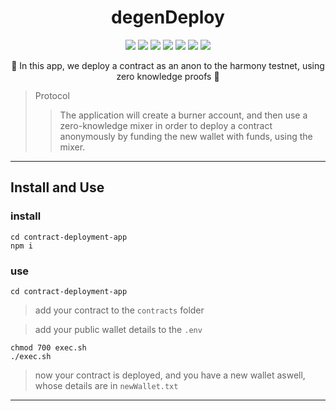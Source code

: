 
<h1 align="center">
  degenDeploy
</h1>

<p align="center">
  <img src="https://img.shields.io/badge/node-v16.14.0-orange"></img>
  <img src="https://img.shields.io/badge/circom-v2.0.3-blue"></img>
  <img src="https://img.shields.io/badge/rust-v1.59.0-green"></img>
  <img src="https://img.shields.io/badge/typescript-v4.6.2-green"></img>
  <img src="https://img.shields.io/badge/snarksjs-v0.4.15-yellow"></img>
  <img src="https://img.shields.io/badge/solidity-v0.8.12-orange"></img>
  <img src="https://img.shields.io/badge/truffle-v5.5.4-green"></img>
</p>

<p align="center">🍄 In this app, we deploy a contract as an anon to the harmony testnet, using zero knowledge proofs 🍄</p>

> Protocol 
> > The application will create a burner account, and then use a zero-knowledge mixer in order to deploy a contract anonymously by funding the new wallet with funds, using the mixer.

------------

## Install and Use

### install

```
cd contract-deployment-app
npm i
```

### use 

```
cd contract-deployment-app
```

> add your contract to the `contracts` folder

> add your public wallet details to the `.env`
 
```
chmod 700 exec.sh
./exec.sh
```

> now your contract is deployed, and you have a new wallet aswell, whose details are in `newWallet.txt`

------------
